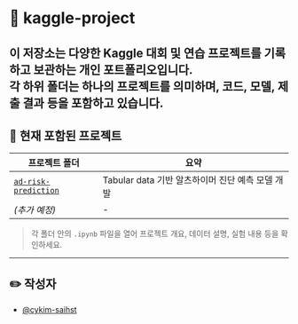 # 🧠 kaggle-project
이 저장소는 다양한 Kaggle 대회 및 연습 프로젝트를 기록하고 보관하는 개인 포트폴리오입니다.  
각 하위 폴더는 하나의 프로젝트를 의미하며, 코드, 모델, 제출 결과 등을 포함하고 있습니다.
---

## 📂 현재 포함된 프로젝트

| 프로젝트 폴더 | 요약 |
|----------------|------------|
| [`ad-risk-prediction`](./ad-risk-prediction) | Tabular data 기반 알츠하이머 진단 예측 모델 개발 |
| *(추가 예정)* | - |

> 각 폴더 안의 `.ipynb` 파일을 열어 프로젝트 개요, 데이터 설명, 실험 내용 등을 확인하세요.
---

## ✏️ 작성자
- [@cykim-saihst](https://github.com/cykim-saihst)
